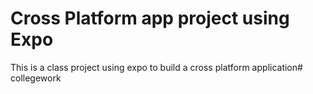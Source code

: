 # Cross Platform app project using Expo

This is a class project using expo to build a cross platform application#   c o l l e g e w o r k  
 